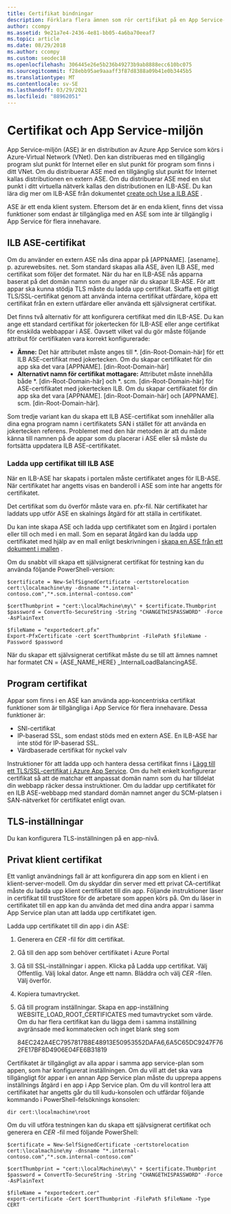 ```yaml
---
title: Certifikat bindningar
description: Förklara flera ämnen som rör certifikat på en App Service-miljön. Lär dig hur certifikat bindningar fungerar i appar för en enda klient i en ASE.
author: ccompy
ms.assetid: 9e21a7e4-2436-4e81-bb05-4a6ba70eeaf7
ms.topic: article
ms.date: 08/29/2018
ms.author: ccompy
ms.custom: seodec18
ms.openlocfilehash: 306445e26e5b236b49273b9ab8888ecc610bc075
ms.sourcegitcommit: f28ebb95ae9aaaff3f87d8388a09b41e0b3445b5
ms.translationtype: MT
ms.contentlocale: sv-SE
ms.lasthandoff: 03/29/2021
ms.locfileid: "88962051"
---
```

# <a name="certificates-and-the-app-service-environment"></a>Certifikat och App Service-miljön 

App Service-miljön (ASE) är en distribution av Azure App Service som körs i Azure-Virtual Network (VNet). Den kan distribueras med en tillgänglig program slut punkt för Internet eller en slut punkt för program som finns i ditt VNet. Om du distribuerar ASE med en tillgänglig slut punkt för Internet kallas distributionen en extern ASE. Om du distribuerar ASE med en slut punkt i ditt virtuella nätverk kallas den distributionen en ILB-ASE. Du kan lära dig mer om ILB-ASE från dokumentet [create och Use a ILB ASE](./create-ilb-ase.md) .

ASE är ett enda klient system. Eftersom det är en enda klient, finns det vissa funktioner som endast är tillgängliga med en ASE som inte är tillgänglig i App Service för flera innehavare. 

## <a name="ilb-ase-certificates"></a>ILB ASE-certifikat 

Om du använder en extern ASE nås dina appar på [APPNAME]. [asename]. p. azurewebsites. net. Som standard skapas alla ASE, även ILB ASE, med certifikat som följer det formatet. När du har en ILB-ASE nås apparna baserat på det domän namn som du anger när du skapar ILB-ASE. För att appar ska kunna stödja TLS måste du ladda upp certifikat. Skaffa ett giltigt TLS/SSL-certifikat genom att använda interna certifikat utfärdare, köpa ett certifikat från en extern utfärdare eller använda ett självsignerat certifikat. 

Det finns två alternativ för att konfigurera certifikat med din ILB-ASE.  Du kan ange ett standard certifikat för jokertecken för ILB-ASE eller ange certifikat för enskilda webbappar i ASE.  Oavsett vilket val du gör måste följande attribut för certifikaten vara korrekt konfigurerade:

- **Ämne:** Det här attributet måste anges till *. [din-Root-Domain-här] för ett ILB ASE-certifikat med jokertecken. Om du skapar certifikatet för din app ska det vara [APPNAME]. [din-Root-Domain-här]
- **Alternativt namn för certifikat mottagare:** Attributet måste innehålla både *. [din-Root-Domain-här] och *. scm. [din-Root-Domain-här] för ASE-certifikatet med jokertecken ILB. Om du skapar certifikatet för din app ska det vara [APPNAME]. [din-Root-Domain-här] och [APPNAME]. scm. [din-Root-Domain-här].

Som tredje variant kan du skapa ett ILB ASE-certifikat som innehåller alla dina egna program namn i certifikatets SAN i stället för att använda en jokertecken referens. Problemet med den här metoden är att du måste känna till namnen på de appar som du placerar i ASE eller så måste du fortsätta uppdatera ILB ASE-certifikatet.

### <a name="upload-certificate-to-ilb-ase"></a>Ladda upp certifikat till ILB ASE 

När en ILB-ASE har skapats i portalen måste certifikatet anges för ILB-ASE. När certifikatet har angetts visas en banderoll i ASE som inte har angetts för certifikatet.  

Det certifikat som du överför måste vara en. pfx-fil. När certifikatet har laddats upp utför ASE en skalnings åtgärd för att ställa in certifikatet. 

Du kan inte skapa ASE och ladda upp certifikatet som en åtgärd i portalen eller till och med i en mall. Som en separat åtgärd kan du ladda upp certifikatet med hjälp av en mall enligt beskrivningen i [skapa en ASE från ett dokument i mallen](./create-from-template.md) .  

Om du snabbt vill skapa ett självsignerat certifikat för testning kan du använda följande PowerShell-version:

```azurepowershell-interactive
$certificate = New-SelfSignedCertificate -certstorelocation cert:\localmachine\my -dnsname "*.internal-contoso.com","*.scm.internal-contoso.com"

$certThumbprint = "cert:\localMachine\my\" + $certificate.Thumbprint
$password = ConvertTo-SecureString -String "CHANGETHISPASSWORD" -Force -AsPlainText

$fileName = "exportedcert.pfx"
Export-PfxCertificate -cert $certThumbprint -FilePath $fileName -Password $password
```

När du skapar ett självsignerat certifikat måste du se till att ämnes namnet har formatet CN = {ASE_NAME_HERE} _InternalLoadBalancingASE.

## <a name="application-certificates"></a>Program certifikat 

Appar som finns i en ASE kan använda app-koncentriska certifikat funktioner som är tillgängliga i App Service för flera innehavare. Dessa funktioner är:  

- SNI-certifikat 
- IP-baserad SSL, som endast stöds med en extern ASE.  En ILB-ASE har inte stöd för IP-baserad SSL.
- Värdbaserade certifikat för nyckel valv 

Instruktioner för att ladda upp och hantera dessa certifikat finns i [Lägg till ett TLS/SSL-certifikat i Azure App Service](../configure-ssl-certificate.md).  Om du helt enkelt konfigurerar certifikat så att de matchar ett anpassat domän namn som du har tilldelat din webbapp räcker dessa instruktioner. Om du laddar upp certifikatet för en ILB ASE-webbapp med standard domän namnet anger du SCM-platsen i SAN-nätverket för certifikatet enligt ovan. 

## <a name="tls-settings"></a>TLS-inställningar 

Du kan konfigurera TLS-inställningen på en app-nivå.  

## <a name="private-client-certificate"></a>Privat klient certifikat 

Ett vanligt användnings fall är att konfigurera din app som en klient i en klient-server-modell. Om du skyddar din server med ett privat CA-certifikat måste du ladda upp klient certifikatet till din app.  Följande instruktioner läser in certifikat till trustStore för de arbetare som appen körs på. Om du läser in certifikatet till en app kan du använda det med dina andra appar i samma App Service plan utan att ladda upp certifikatet igen.

Ladda upp certifikatet till din app i din ASE:

1. Generera en *CER* -fil för ditt certifikat. 
2. Gå till den app som behöver certifikatet i Azure Portal
3. Gå till SSL-inställningar i appen. Klicka på Ladda upp certifikat. Välj Offentlig. Välj lokal dator. Ange ett namn. Bläddra och välj *CER* -filen. Välj överför. 
4. Kopiera tumavtrycket.
5. Gå till program inställningar. Skapa en app-inställning WEBSITE_LOAD_ROOT_CERTIFICATES med tumavtrycket som värde. Om du har flera certifikat kan du lägga dem i samma inställning avgränsade med kommatecken och inget blank steg som 

    84EC242A4EC7957817B8E48913E50953552DAFA6,6A5C65DC9247F762FE17BF8D4906E04FE6B31819

Certifikatet är tillgängligt av alla appar i samma app service-plan som appen, som har konfigurerat inställningen. Om du vill att det ska vara tillgängligt för appar i en annan App Service plan måste du upprepa appens inställnings åtgärd i en app i App Service plan. Om du vill kontrol lera att certifikatet har angetts går du till kudu-konsolen och utfärdar följande kommando i PowerShell-felsöknings konsolen:

```azurepowershell-interactive
dir cert:\localmachine\root
```

Om du vill utföra testningen kan du skapa ett självsignerat certifikat och generera en *CER* -fil med följande PowerShell: 

```azurepowershell-interactive
$certificate = New-SelfSignedCertificate -certstorelocation cert:\localmachine\my -dnsname "*.internal-contoso.com","*.scm.internal-contoso.com"

$certThumbprint = "cert:\localMachine\my\" + $certificate.Thumbprint
$password = ConvertTo-SecureString -String "CHANGETHISPASSWORD" -Force -AsPlainText

$fileName = "exportedcert.cer"
export-certificate -Cert $certThumbprint -FilePath $fileName -Type CERT
```